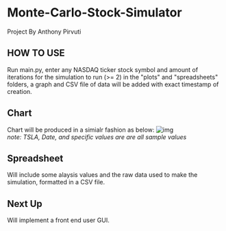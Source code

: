 # Monte-Carlo-Stock-Simulator
Project By Anthony Pirvuti

## HOW TO USE
Run main.py, enter any NASDAQ ticker stock symbol and amount of iterations for the simulation to run (>= 2)
in the "plots" and "spreadsheets" folders, a graph and CSV file of data will be added with exact timestamp of creation.

## Chart
Chart will be produced in a simialr fashion as below: ![img](https://user-images.githubusercontent.com/55203981/211952218-85518f86-5875-48f9-9eb4-f48fb55c837a.png)  
*note: TSLA, Date, and specific values are are all sample values*

## Spreadsheet
Will include some alaysis values and the raw data used to make the simulation, formatted in a CSV file.

## Next Up
Will implement a front end user GUI.
